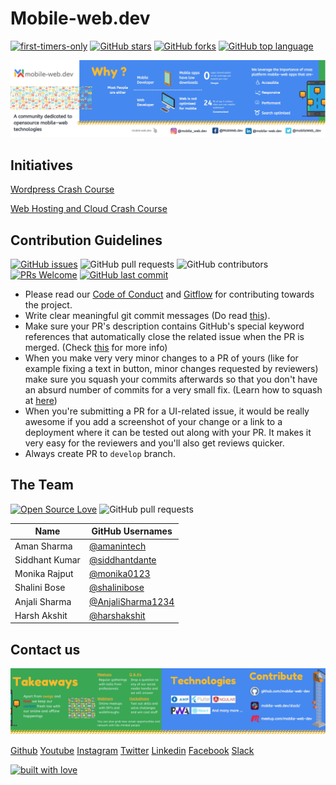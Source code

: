 # Mobile-web.dev

[![first-timers-only](https://img.shields.io/badge/first--timers--only-friendly-tomato.svg?style=flat&logo=git)](https://github.com/mobile-web-dev/mobile-web.dev/issues) [![GitHub stars](https://img.shields.io/github/stars/mobile-web-dev/mobile-web.dev.svg?logo=github)](https://github.com/mobile-web-dev/mobile-web.dev/stargazers) [![GitHub forks](https://img.shields.io/github/forks/mobile-web-dev/mobile-web.dev.svg?logo=github&color=teal)](https://github.com/mobile-web-dev/mobile-web.dev/network) [![GitHub top language](https://img.shields.io/github/languages/top/mobile-web-dev/mobile-web.dev?color=yellow&logo=javascript)](https://github.com/mobile-web-dev/mobile-web.dev) 

![](assets/mobile-web.png)

## Initiatives

[Wordpress Crash Course](https://www.youtube.com/playlist?list=PL6IEQd6VwYfh4X_QWdmpd6xMRH9jnILyT)

[Web Hosting and Cloud Crash Course](https://www.youtube.com/playlist?list=PL6IEQd6VwYfiel0OdURL3vdq8hDA1oocC)




## Contribution Guidelines

[![GitHub issues](https://img.shields.io/github/issues/mobile-web-dev/mobile-web.dev?logo=github)](https://github.com/codeuino/mobile-web-dev/issues) ![GitHub pull requests](https://img.shields.io/github/issues-pr-raw/mobile-web-dev/mobile-web.dev?logo=git&logoColor=white) ![GitHub contributors](https://img.shields.io/github/contributors/mobile-web-dev/mobile-web.dev?logo=github) [![PRs Welcome](https://img.shields.io/badge/PRs-welcome-brightgreen.svg?style=flat&logo=git&logoColor=white)](https://github.com/mobile-web-dev)  [![GitHub last commit](https://img.shields.io/github/last-commit/mobile-web-dev/mobile-web.dev?logo=github)](https://github.com/mobile-web-dev)


- Please read our [Code of Conduct](https://github.com/mobile-web-dev/mobile-web.dev/blob/master/CONTRIBUTING.md) and [Gitflow](https://github.com/mobile-web-dev/mobile-web.dev/blob/master/CONTRIBUTING.md) for contributing towards the project.
- Write clear meaningful git commit messages (Do read [this](http://chris.beams.io/posts/git-commit/)).
- Make sure your PR's description contains GitHub's special keyword references that automatically close the related issue when the PR is merged. (Check [this](https://github.com/blog/1506-closing-issues-via-pull-requests) for more info)
- When you make very very minor changes to a PR of yours (like for example fixing a text in button, minor changes requested by reviewers) make sure you squash your commits afterwards so that you don't have an absurd number of commits for a very small fix. (Learn how to squash at [here](https://davidwalsh.name/squash-commits-git))
- When you're submitting a PR for a UI-related issue, it would be really awesome if you add a screenshot of your change or a link to a deployment where it can be tested out along with your PR. It makes it very easy for the reviewers and you'll also get reviews quicker.
- Always create PR to `develop` branch.

## The Team

[![Open Source Love](https://badges.frapsoft.com/os/v2/open-source.svg?v=103)](https://github.com/mobile-web-dev/mobile-web.dev) ![GitHub pull requests](https://img.shields.io/github/issues-pr-closed-raw/mobile-web-dev/mobile-web.dev?logo=git&logoColor=white) 

| Name                                  | GitHub Usernames |
| ---------------------------------------------------- | -------------------------- |
| Aman Sharma | [@amanintech](https://github.com/amanintech)  |
| Siddhant Kumar | [@siddhantdante](https://github.com/siddhantdante)|
| Monika Rajput  | [@monika0123](https://github.com/monika0123)|
| Shalini Bose | [@shalinibose](https://github.com/shalinibose)|
| Anjali Sharma | [@AnjaliSharma1234](https://github.com/AnjaliSharma1234)|
| Harsh Akshit | [@harshakshit](https://github.com/harshakshit)|

## Contact us
![](assets/mobile-web_2.png)

[Github](https://github.com/mobile-web-dev) [Youtube](https://www.youtube.com/channel/UCSQKDMqwOp43dEqDt2hBOIQ/featured) [Instagram](https://www.instagram.com/mobile_web.dev/) [Twitter](https://twitter.com/mobile_web_hq) [Linkedin](https://www.linkedin.com/company/mobile-web-dev/) [Facebook](https://www.facebook.com/MobWeb.dev/) [Slack](https://mobile-web.dev/slack/)

[![built with love](https://forthebadge.com/images/badges/built-with-love.svg)](https://github.com/AnjaliSharma1234/)
